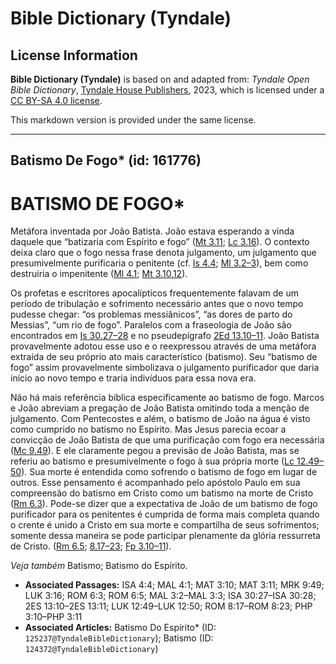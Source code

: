 # Bible Dictionary (Tyndale)

## License Information

**Bible Dictionary (Tyndale)** is based on and adapted from: _Tyndale Open Bible Dictionary_, [Tyndale House Publishers](https://tyndaleopenresources.com/), 2023, which is licensed under a [CC BY-SA 4.0 license](https://creativecommons.org/licenses/by-sa/4.0/legalcode.en).

This markdown version is provided under the same license.



--------------------------------

## Batismo De Fogo* (id: 161776)

BATISMO DE FOGO\*
=================

Metáfora inventada por João Batista. João estava esperando a vinda daquele que “batizaria com Espírito e fogo” ([Mt 3\.11](https://ref.ly/Matt3:11); [Lc 3\.16](https://ref.ly/Luke3:16)). O contexto deixa claro que o fogo nessa frase denota julgamento, um julgamento que presumivelmente purificaria o penitente (cf. [Is 4\.4](https://ref.ly/Isa4:4); [Ml 3\.2–3](https://ref.ly/Mal3:2-Mal3:3)), bem como destruiria o impenitente ([Ml 4\.1](https://ref.ly/Mal4:1); [Mt 3\.10,12](https://ref.ly/Matt3:10)).

Os profetas e escritores apocalípticos frequentemente falavam de um período de tribulação e sofrimento necessário antes que o novo tempo pudesse chegar: “os problemas messiânicos”, “as dores de parto do Messias”, “um rio de fogo”. Paralelos com a fraseologia de João são encontrados em [Is 30\.27–28](https://ref.ly/Isa30:27-Isa30:28) e no pseudepígrafo [2Ed 13\.10–11](https://ref.ly/2Esd13:10-2Esd13:11). João Batista provavelmente adotou esse uso e o reexpressou através de uma metáfora extraída de seu próprio ato mais característico (batismo). Seu “batismo de fogo” assim provavelmente simbolizava o julgamento purificador que daria início ao novo tempo e traria indivíduos para essa nova era.

Não há mais referência bíblica especificamente ao batismo de fogo. Marcos e João abreviam a pregação de João Batista omitindo toda a menção de julgamento. Com Pentecostes e além, o batismo de João na água é visto como cumprido no batismo no Espírito. Mas Jesus parecia ecoar a convicção de João Batista de que uma purificação com fogo era necessária ([Mc 9\.49](https://ref.ly/Mark9:49)). E ele claramente pegou a previsão de João Batista, mas se referiu ao batismo e presumivelmente o fogo à sua própria morte ([Lc 12\.49–50](https://ref.ly/Luke12:49-Luke12:50)). Sua morte é entendida como sofrendo o batismo de fogo em lugar de outros. Esse pensamento é acompanhado pelo apóstolo Paulo em sua compreensão do batismo em Cristo como um batismo na morte de Cristo ([Rm 6\.3](https://ref.ly/Rom6:3)). Pode\-se dizer que a expectativa de João de um batismo de fogo purificador para os penitentes é cumprida de forma mais completa quando o crente é unido a Cristo em sua morte e compartilha de seus sofrimentos; somente dessa maneira se pode participar plenamente da glória ressurreta de Cristo. ([Rm 6\.5](https://ref.ly/Rom6:5); [8\.17–23](https://ref.ly/Rom8:17-Rom8:23); [Fp 3\.10–11](https://ref.ly/Phil3:10-Phil3:11)).

*Veja também* Batismo; Batismo do Espírito.

* **Associated Passages:** ISA 4:4; MAL 4:1; MAT 3:10; MAT 3:11; MRK 9:49; LUK 3:16; ROM 6:3; ROM 6:5; MAL 3:2–MAL 3:3; ISA 30:27–ISA 30:28; 2ES 13:10–2ES 13:11; LUK 12:49–LUK 12:50; ROM 8:17–ROM 8:23; PHP 3:10–PHP 3:11
* **Associated Articles:** Batismo Do Espírito* (ID: `125237@TyndaleBibleDictionary`); Batismo (ID: `124372@TyndaleBibleDictionary`)

